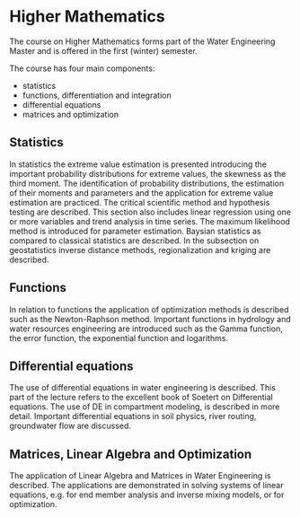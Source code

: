 # Higher Mathematics
The course on Higher Mathematics forms part of the Water Engineering Master and is offered in the first (winter) semester.

The course has four main components:
- statistics
- functions, differentiation and integration
- differential equations
- matrices and optimization

## Statistics

In statistics the extreme value estimation is presented introducing the important probability distributions for extreme values, the skewness as the third moment. The identification of probability distributions, the estimation of their moments and parameters and the application for extreme value estimation are practiced. The critical scientific method and hypothesis testing are described. This section also includes linear regression using one or more variables and trend analysis in time series. The maximum likelihood method is introduced for parameter estimation. Baysian statistics as compared to classical statistics are described. In the subsection on geostatistics inverse distance methods, regionalization and kriging are described.  

## Functions

In relation to functions the application of optimization methods is described such as the Newton-Raphson method. Important functions in hydrology and water resources engineering are introduced such as the Gamma function, the error function, the exponential function and logarithms. 

## Differential equations

The use of differential equations in water engineering is described. This part of the lecture refers to the excellent book of Soetert on Differential equations. The use of DE in compartment modeling, is described in more detail. Important differential equations in soil physics, river routing, groundwater flow are discussed. 

## Matrices, Linear Algebra and Optimization

The application of Linear Algebra and Matrices in Water Engineering is described. The applications are demonstrated in solving systems of linear equations, e.g. for end member analysis and inverse mixing models, or for optimization.
